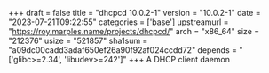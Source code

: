 +++
draft = false
title = "dhcpcd 10.0.2-1"
version = "10.0.2-1"
date = "2023-07-21T09:22:55"
categories = ['base']
upstreamurl = "https://roy.marples.name/projects/dhcpcd/"
arch = "x86_64"
size = "212376"
usize = "521857"
sha1sum = "a09dc00cadd3adaf650ef26a90f92af024ccdd72"
depends = "['glibc>=2.34', 'libudev>=242']"
+++
A DHCP client daemon